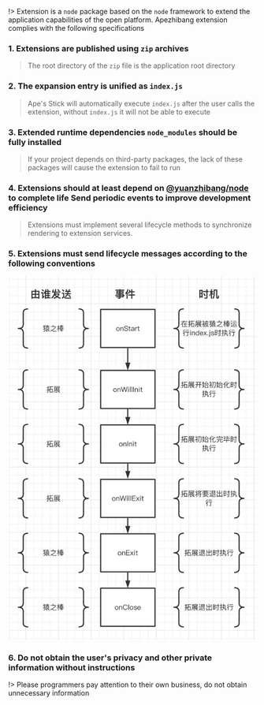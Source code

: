 !> Extension is a `node` package based on the `node` framework to extend the application capabilities of the open platform. Apezhibang extension complies with the following specifications

### 1. Extensions are published using `zip` archives

> The root directory of the `zip` file is the application root directory

### 2. The expansion entry is unified as `index.js`

> Ape's Stick will automatically execute `index.js` after the user calls the extension, without `index.js` it will not be able to execute

### 3. Extended runtime dependencies `node_modules` should be fully installed

> If your project depends on third-party packages, the lack of these packages will cause the extension to fail to run

### 4. Extensions should at least depend on <a href="https://www.npmjs.com/package/@yuanzhibang/node" target="_blank">@yuanzhibang/node</a> to complete life Send periodic events to improve development efficiency

> Extensions must implement several lifecycle methods to synchronize rendering to extension services.

### 5. Extensions must send lifecycle messages according to the following conventions

![Lifecycle message](../images/20220718185810.jpg ':size=500')

### 6. Do not obtain the user's privacy and other private information without instructions

!> Please programmers pay attention to their own business, do not obtain unnecessary information
